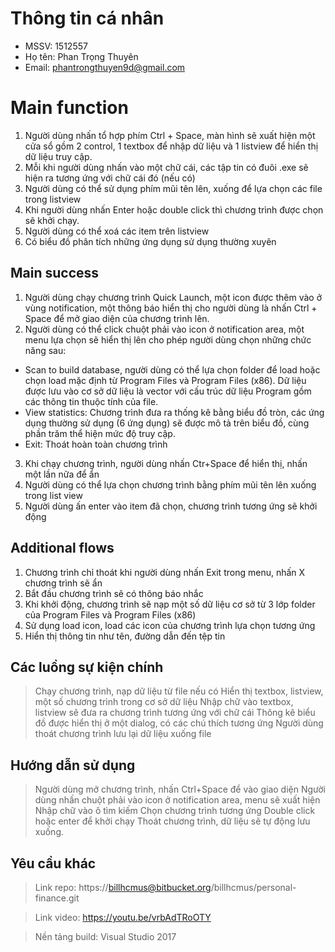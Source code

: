 # Thông tin cá nhân
- MSSV: 1512557
- Họ tên: Phan Trọng Thuyên
- Email: phantrongthuyen9d@gmail.com
# Main function
1. Người dùng nhấn tổ hợp phím Ctrl + Space, màn hình sẽ xuất hiện một cửa sổ gồm 2 control, 1 textbox để nhập
dữ liệu và 1 listview để hiển thị dữ liệu truy cập.
2. Mỗi khi người dùng nhấn vào một chữ cái, các tập tin có đuôi .exe sẽ hiện ra tương ứng với chữ cái đó (nếu có)
3. Người dùng có thể sử dụng phím mũi tên lên, xuống để lựa chọn các file trong listview
4. Khi người dùng nhấn Enter hoặc double click thì chương trình được chọn sẽ khởi chạy.
5. Người dùng có thể xoá các item trên listview
6. Có biểu đồ phân tích những ứng dụng sử dụng thường xuyên
## Main success

1. Người dùng chạy chương trình Quick Launch, một icon được thêm vào ở vùng notification, một thông báo hiển thị 
cho người dùng là nhấn Ctrl + Space để mở giao diện của chương trình lên.
2. Người dùng có thể click chuột phải vào icon ở notification area, một menu lựa chọn sẽ hiển thị lên cho phép người dùng chọn những chức năng sau:
- Scan to build database, người dùng có thể lựa chọn folder để load hoặc chọn load mặc định từ Program Files và Program Files (x86). Dữ liệu được lưu vào cơ sở dữ liệu là vector<Program> với cấu trúc dữ liệu Program gồm các thông tin thuộc tính của file.
- View statistics: Chương trình đưa ra thống kê bằng biểu đồ tròn, các ứng dụng thường sử dụng (6 ứng dụng) sẽ được mô tả trên biểu đồ, cùng phần trăm thể hiện mức độ truy cập.
- Exit: Thoát hoàn toàn chương trình
3. Khi chạy chương trình, người dùng nhấn Ctr+Space để hiển thị, nhấn một lần nữa để ẩn
4. Người dùng có thể lựa chọn chương trình bằng phím mũi tên lên xuống trong list view
5. Người dùng ấn enter vào item đã chọn, chương trình tương ứng sẽ khởi động

## Additional flows
1. Chương trình chỉ thoát khi người dùng nhấn Exit trong menu, nhấn X chương trình sẽ ẩn
2. Bắt đầu chương trình sẽ có thông báo nhắc
3. Khi khởi động, chương trình sẽ nạp một số dữ liệu cơ sở từ 3 lớp folder của Program Files và Program Files (x86)
4. Sử dụng load icon, load các icon của chương trình lựa chọn tương ứng
5. Hiển thị thông tin như tên, đường dẫn đến tệp tin

## Các luồng sự kiện chính
> Chạy chương trình, nạp dữ liệu từ file nếu có
> Hiển thị textbox, listview, một số chương trình trong cơ sở dữ liệu
> Nhập chữ vào textbox, listview sẽ đưa ra chương trình tương ứng với chữ cái
> Thông kê biểu đồ được hiển thị ở một dialog, có các chú thích tương ứng
> Người dùng thoát chương trình lưu lại dữ liệu xuống file

## Hướng dẫn sử dụng
> Người dùng mở chương trình, nhấn Ctrl+Space để vào giao diện
> Người dùng nhấn chuột phải vào icon ở notification area, menu sẽ xuất hiện
> Nhập chữ vào ô tìm kiếm
> Chọn chương trình tương ứng
> Double click hoặc enter để khởi chạy
> Thoát chương trình, dữ liệu sẽ tự động lưu xuống.

## Yêu cầu khác
> Link repo: https://billhcmus@bitbucket.org/billhcmus/personal-finance.git

> Link video: https://youtu.be/vrbAdTRoOTY

> Nền tảng build: Visual Studio 2017

